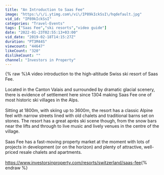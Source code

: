 ```yaml
---
title: "An Introduction to Saas Fee"
image: "https:\/\/i.ytimg.com\/vi\/IP89kIckSsI\/hqdefault.jpg"
vid_id: "IP89kIckSsI"
categories: "Travel-Events"
tags: ["Saas Fee","ski resorts","video guide"]
date: "2022-01-23T02:55:13+03:00"
vid_date: "2019-02-18T14:15:27Z"
duration: "PT3M44S"
viewcount: "44647"
likeCount: "320"
dislikeCount: ""
channel: "Investors in Property"
---
```

{% raw %}A video introduction to the high-altitude Swiss ski resort of Saas Fee. <br /><br />Located in the Canton Valais and surrounded by dramatic glacial scenery, there is evidence of settlement here since 1304 making Saas Fee one of most historic ski villages in the Alps. <br /><br />Sitting at 1800m, with skiing up to 3600m, the resort has a classic Alpine feel with narrow streets lined with old chalets and traditional barns set on stones. The resort has a great après ski scene though, from the snow bars near the lifts and through to live music and lively venues in the centre of the village.<br /><br />Saas Fee has a fast-moving property market at the moment with lots of projects in development (or on the horizon) and plenty of attractive, well-priced resale chalets and apartments.<br /><br /><a rel="nofollow" target="blank" href="https://www.investorsinproperty.com/resorts/switzerland/saas-fee">https://www.investorsinproperty.com/resorts/switzerland/saas-fee</a>{% endraw %}
